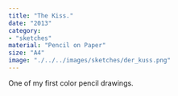 ```yaml
---
title: "The Kiss."
date: "2013"
category: 
- "sketches"
material: "Pencil on Paper"
size: "A4"
image: "./../../images/sketches/der_kuss.png"
---
```


One of my first color pencil drawings.
